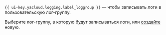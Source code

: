 `{{ ui-key.yacloud.logging.label_loggroup }}` — чтобы записывать логи в пользовательскую лог-группу.

Выберите лог-группу, в которую будут записываться логи, или [создайте](../../logging/operations/create-group.md) новую.